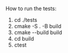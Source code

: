 How to run the tests:
1. cd ./tests
2. cmake -S . -B build
3. cmake --build build
4. cd build
5. ctest